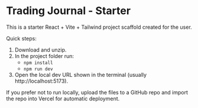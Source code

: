 # Trading Journal - Starter

This is a starter React + Vite + Tailwind project scaffold created for the user.

Quick steps:
1. Download and unzip.
2. In the project folder run:
   - `npm install`
   - `npm run dev`
3. Open the local dev URL shown in the terminal (usually http://localhost:5173).

If you prefer not to run locally, upload the files to a GitHub repo and import the repo into Vercel for automatic deployment.
